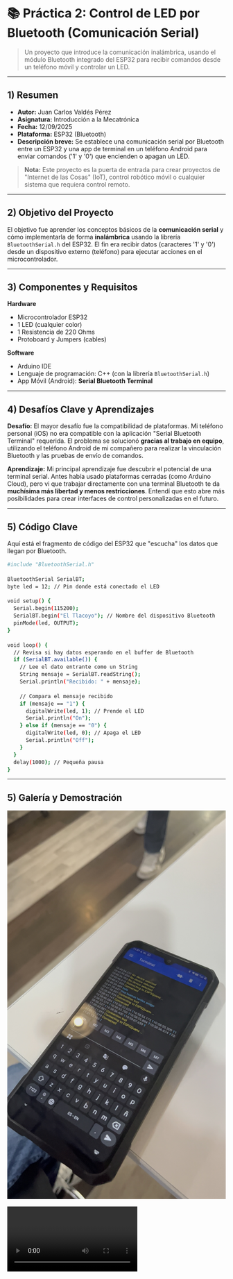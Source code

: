 # 📚 Práctica 2: Control de LED por Bluetooth (Comunicación Serial)

> Un proyecto que introduce la comunicación inalámbrica, usando el módulo Bluetooth integrado del ESP32 para recibir comandos desde un teléfono móvil y controlar un LED.

---

## 1) Resumen

- **Autor:** Juan Carlos Valdés Pérez
- **Asignatura:** Introducción a la Mecatrónica
- **Fecha:** 12/09/2025
- **Plataforma:** ESP32 (Bluetooth)
- **Descripción breve:** Se establece una comunicación serial por Bluetooth entre un ESP32 y una app de terminal en un teléfono Android para enviar comandos ('1' y '0') que encienden o apagan un LED.

> **Nota:** Este proyecto es la puerta de entrada para crear proyectos de "Internet de las Cosas" (IoT), control robótico móvil o cualquier sistema que requiera control remoto.

---

## 2) Objetivo del Proyecto

El objetivo fue aprender los conceptos básicos de la **comunicación serial** y cómo implementarla de forma **inalámbrica** usando la librería `BluetoothSerial.h` del ESP32. El fin era recibir datos (caracteres '1' y '0') desde un dispositivo externo (teléfono) para ejecutar acciones en el microcontrolador.

---

## 3) Componentes y Requisitos

**Hardware**
- Microcontrolador ESP32
- 1 LED (cualquier color)
- 1 Resistencia de 220 Ohms
- Protoboard y Jumpers (cables)

**Software**
- Arduino IDE
- Lenguaje de programación: C++ (con la librería `BluetoothSerial.h`)
- App Móvil (Android): **Serial Bluetooth Terminal**

---

## 4) Desafíos Clave y Aprendizajes

**Desafío:**
El mayor desafío fue la compatibilidad de plataformas. Mi teléfono personal (iOS) no era compatible con la aplicación "Serial Bluetooth Terminal" requerida. El problema se solucionó **gracias al trabajo en equipo**, utilizando el teléfono Android de mi compañero para realizar la vinculación Bluetooth y las pruebas de envío de comandos.

**Aprendizaje:**
Mi principal aprendizaje fue descubrir el potencial de una terminal serial. Antes había usado plataformas cerradas (como Arduino Cloud), pero vi que trabajar directamente con una terminal Bluetooth te da **muchísima más libertad y menos restricciones**. Entendí que esto abre más posibilidades para crear interfaces de control personalizadas en el futuro.

---

## 5) Código Clave

Aquí está el fragmento de código del ESP32 que "escucha" los datos que llegan por Bluetooth.

```bash
#include "BluetoothSerial.h"

BluetoothSerial SerialBT;
byte led = 12; // Pin donde está conectado el LED

void setup() {
  Serial.begin(115200);
  SerialBT.begin("El Tlacoyo"); // Nombre del dispositivo Bluetooth
  pinMode(led, OUTPUT);
}

void loop() {
  // Revisa si hay datos esperando en el buffer de Bluetooth
  if (SerialBT.available()) {
    // Lee el dato entrante como un String
    String mensaje = SerialBT.readString();
    Serial.println("Recibido: " + mensaje);

    // Compara el mensaje recibido
    if (mensaje == "1") {
      digitalWrite(led, 1); // Prende el LED
      Serial.println("On");
    } else if (mensaje == "0") {
      digitalWrite(led, 0); // Apaga el LED
      Serial.println("Off");
    }
  }
  delay(1000); // Pequeña pausa
}

```
---
## 5) Galería y Demostración

![BT-Terminal en el teléfono](recursos/imgs/BT-Terminal.jpeg)

<video controls>
  <source src="recursos/imgs/BT-Terminal.mp4" type="video/mp4">
</video>
